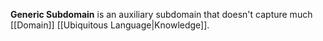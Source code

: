 **Generic Subdomain** is an auxiliary subdomain that doesn't capture much [[Domain]] [[Ubiquitous Language|Knowledge]].

